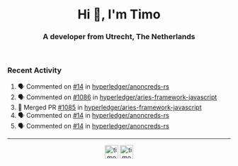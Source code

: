 <h1 align="center">Hi 👋, I'm Timo</h1>
<h3 align="center">A developer from Utrecht, The Netherlands</h3>
<br/>
<!-- https://github.com/rahuldkjain/github-profile-readme-generator --!>

<!--  <p align="left"><img src="https://github-readme-stats.vercel.app/api?username=timoglastra&show_icons=true&count_private=true&" alt="timoglastra" /></p> --!>

<!--
Github language stats
<p align="left"><img src="https://github-readme-stats.vercel.app/api/top-langs/?username=timoglastra&layout=compact" alt="timoglastra" /><p>
-->

<!-- Codestats language stats -->
<!-- <p align="left"><img src="https://codestats-readme.vercel.app/api/top-langs/?username=timoglastra&layout=compact&language_count=12" alt="timoglastra" /><p>    --!>
  
<h3>Recent Activity</h3>

<!--START_SECTION:activity-->
1. 🗣 Commented on [#14](https://github.com/hyperledger/anoncreds-rs/issues/14) in [hyperledger/anoncreds-rs](https://github.com/hyperledger/anoncreds-rs)
2. 🗣 Commented on [#1086](https://github.com/hyperledger/aries-framework-javascript/issues/1086) in [hyperledger/aries-framework-javascript](https://github.com/hyperledger/aries-framework-javascript)
3. 🎉 Merged PR [#1085](https://github.com/hyperledger/aries-framework-javascript/pull/1085) in [hyperledger/aries-framework-javascript](https://github.com/hyperledger/aries-framework-javascript)
4. 🗣 Commented on [#14](https://github.com/hyperledger/anoncreds-rs/issues/14) in [hyperledger/anoncreds-rs](https://github.com/hyperledger/anoncreds-rs)
5. 🗣 Commented on [#14](https://github.com/hyperledger/anoncreds-rs/issues/14) in [hyperledger/anoncreds-rs](https://github.com/hyperledger/anoncreds-rs)
<!--END_SECTION:activity-->

---

<p align="center">
<a href="https://twitter.com/timoglastra" target="blank"><img align="center" src="https://cdn.jsdelivr.net/npm/simple-icons@3.0.1/icons/twitter.svg" alt="timoglastra" height="30" width="30" /></a>
<a href="https://linkedin.com/in/timoglastra" target="blank"><img align="center" src="https://cdn.jsdelivr.net/npm/simple-icons@3.0.1/icons/linkedin.svg" alt="timoglastra" height="30" width="30" /></a>
</p>



